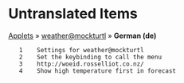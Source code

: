 # Untranslated Items
[Applets](../../../README.md) &#187; [weather@mockturtl](../README.md) &#187; **German (de)**

       1	Settings for weather@mockturtl
       2	Set the keybinding to call the menu
       3	http://woeid.rosselliot.co.nz/
       4	Show high temperature first in forecast
